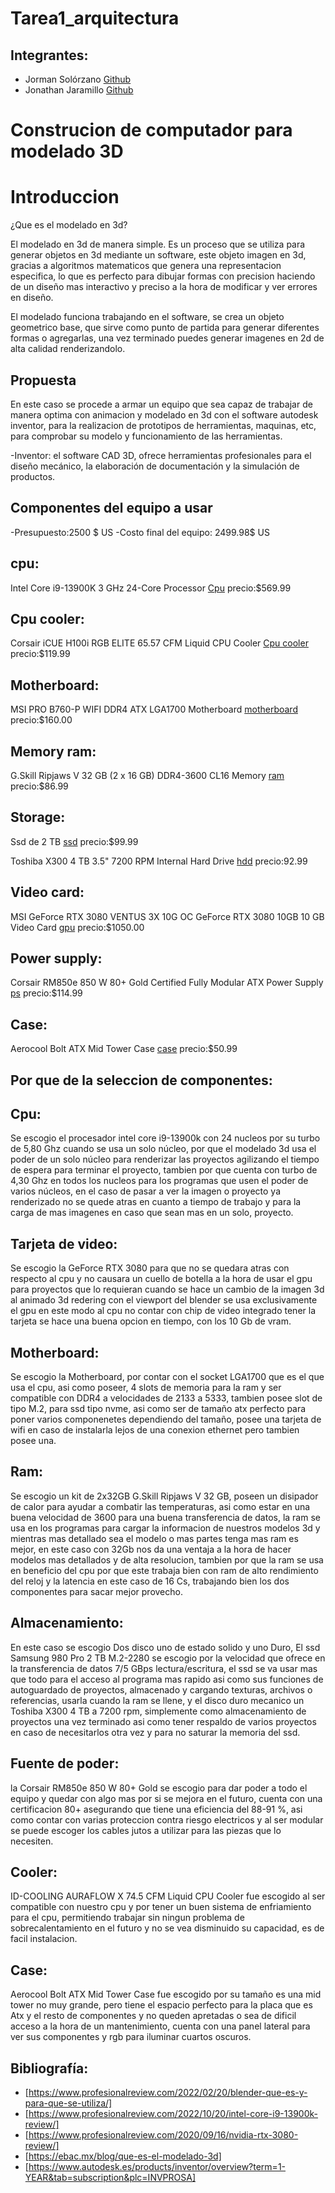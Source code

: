# Tarea1_arquitectura

## Integrantes:

 - Jorman Solórzano [Github](https://github.com/Jasl00)
 - Jonathan Jaramillo [Github](https://github.com/jonathan-092)
 
 # Construcion de computador para modelado 3D
 
 # Introduccion 
 
 ¿Que es el modelado en 3d?
 
 El modelado en 3d de manera simple. Es un proceso que se utiliza para generar objetos en 3d mediante un software, este objeto imagen en 3d, gracias a algoritmos matematicos que genera una representacion especifica, lo que es perfecto para dibujar formas con precision haciendo de un diseño mas interactivo y preciso a la hora de modificar y ver errores en diseño.

 El modelado funciona trabajando en el software, se crea un objeto geometrico base, que sirve como punto de partida para generar diferentes formas o agregarlas, una vez terminado puedes generar imagenes en 2d de alta calidad renderizandolo. 
 
 ## Propuesta 
 
 En este caso se procede a armar un equipo que sea capaz de trabajar de manera optima con animacion y modelado en 3d con el software autodesk inventor, para la realizacion de prototipos de herramientas, maquinas, etc, para comprobar su modelo y funcionamiento de las herramientas.
 
 -Inventor:
   el software CAD 3D, ofrece herramientas profesionales para el diseño mecánico, la elaboración de documentación y la simulación de productos.  

 
 ## Componentes del equipo a usar
 
 -Presupuesto:2500 $ US
 -Costo final del equipo: 2499.98$ US
 
 ## cpu:
 
 Intel Core i9-13900K 3 GHz 24-Core Processor [Cpu](https://www.amazon.com/dp/B0BCF54SR1?tag=pcpapi-20&linkCode=ogi&th=1&psc=1)
 precio:$569.99
 
 ## Cpu cooler:
  Corsair iCUE H100i RGB ELITE 65.57 CFM Liquid CPU Cooler [Cpu cooler](https://pcpartpicker.com/mr/newegg/scstt6)
  precio:$119.99
  
 ##  Motherboard:
  MSI PRO B760-P WIFI DDR4 ATX LGA1700 Motherboard [motherboard](https://www.amazon.com/dp/B0BRQSWSFQ?tag=pcpapi-20&linkCode=ogi&th=1&psc=1)
  precio:$160.00
  
 ##  Memory ram:
  G.Skill Ripjaws V 32 GB (2 x 16 GB) DDR4-3600 CL16 Memory [ram](https://www.amazon.com/dp/B07Z45XB3G?tag=pcpapi-20&linkCode=ogi&th=1&psc=1)
  precio:$86.99
    
 ##  Storage:
  Ssd de 2 TB [ssd](https://www.amazon.com/dp/B08GLX7TNT?tag=pcpapi-20&linkCode=ogi&th=1&psc=1)
   precio:$99.99
    
   Toshiba X300 4 TB 3.5" 7200 RPM Internal Hard Drive [hdd](https://www.amazon.com/dp/B099P9ZXVG?tag=pcpapi-20&linkCode=ogi&th=1&psc=1)
   precio:92.99
    
 ##  Video card:
   MSI GeForce RTX 3080 VENTUS 3X 10G OC GeForce RTX 3080 10GB 10 GB Video Card [gpu](https://www.amazon.com/dp/B08HR5SXPS?tag=pcpapi-20&linkCode=ogi&th=1&psc=1)
   precio:$1050.00
  
 ##  Power supply:
   Corsair RM850e 850 W 80+ Gold Certified Fully Modular ATX Power Supply [ps](https://www.newegg.com/corsair-rme-series-rm850e-850-w/p/N82E16817139301?Item=N82E16817139301&nm_mc=AFC-RAN-COM&cm_mmc=afc-ran-com-_-PCPartPicker&utm_medium=affiliate&utm_campaign=afc-ran-com-_-PCPartPicker&utm_source=afc-PCPartPicker&AFFID=2558510&AFFNAME=PCPartPicker&ACRID=1&ASID=https%3a%2f%2fpcpartpicker.com%2f&ranMID=44583&ranEAID=2558510&ranSiteID=8BacdVP0GFs-rPlq4mQiUjzxxEmTSE4SwQ)
   precio:$114.99
  
 ##  Case:
 Aerocool Bolt ATX Mid Tower Case [case](https://www.amazon.com/dp/B07SW2285W?tag=pcpapi-20&linkCode=ogi&th=1&psc=1)
 precio:$50.99
    
 ## Por que de la seleccion de componentes:
 
 ## Cpu: 
Se escogio el procesador  intel core i9-13900k con 24 nucleos por su turbo de 5,80 Ghz cuando se usa un solo núcleo, por que el  modelado 3d usa el poder de un solo núcleo para renderizar las proyectos agilizando el tiempo de espera para terminar el proyecto, tambien por que cuenta con turbo de 4,30 Ghz en todos los nucleos para los programas que usen el poder de varios núcleos, en el caso de pasar a ver la imagen o proyecto ya renderizado no se quede atras en cuanto a tiempo de trabajo y para la carga de mas imagenes en caso que sean mas en un solo, proyecto.
 
 ## Tarjeta de video:
 
Se escogio la GeForce RTX 3080  para que no se quedara atras con respecto al cpu y no causara un cuello de botella a la hora de usar el gpu para proyectos que lo requieran cuando se hace un cambio de la imagen 3d al animado 3d redering con el viewport del blender se usa exclusivamente el gpu en este modo al cpu no contar con chip de video integrado tener la tarjeta se hace una buena opcion en tiempo, con los 10 Gb de vram.
 
 ## Motherboard:
 
Se escogio la Motherboard, por contar con el socket LGA1700 que es el que usa el cpu, asi como poseer, 4 slots de memoria para la ram y ser compatible con DDR4 a velocidades de 2133 a 5333, tambien posee slot de tipo M.2, para ssd tipo nvme, asi como ser de tamaño atx perfecto para poner varios componenetes dependiendo del tamaño, posee una tarjeta de wifi en caso de instalarla lejos de una conexion ethernet pero tambien posee una.
 
 ## Ram:

Se escogio  un kit de 2x32GB G.Skill Ripjaws V 32 GB, poseen un disipador de calor para ayudar a combatir las temperaturas, asi como estar en una buena velocidad de 3600 para una buena transferencia de datos, la ram se usa en los programas para cargar la informacion de nuestros modelos 3d y mientras mas detallado sea el modelo o mas partes tenga mas ram es mejor, en este caso con 32Gb nos da una ventaja a la hora de hacer modelos mas detallados y de alta resolucion, tambien por que la ram se usa en beneficio del cpu por que este trabaja bien con ram de alto rendimiento del reloj y la latencia en este caso de 16 Cs, trabajando bien los dos componentes para sacar mejor provecho.
 
 ## Almacenamiento:
 
En este caso se escogio Dos disco uno de estado solido y uno Duro, El ssd Samsung 980 Pro 2 TB M.2-2280 se escogio por la velocidad que ofrece en la transferencia de datos 7/5 GBps lectura/escritura, el ssd se va usar mas que todo para el acceso al programa mas rapido asi como sus funciones de autoguardado de proyectos, almacenado y cargando texturas, archivos o referencias, usarla cuando la ram se llene, y el disco duro mecanico un Toshiba X300 4 TB a 7200 rpm, simplemente como almacenamiento de proyectos una vez terminado asi como tener respaldo de varios proyectos en caso de necesitarlos otra vez y para no saturar la memoria del ssd.
 
 ## Fuente de poder:
 
la Corsair RM850e 850 W 80+ Gold se escogio para dar poder a todo el equipo y quedar con algo mas por si se mejora en el futuro, cuenta con una certificacion 80+ asegurando que tiene una eficiencia del 88-91 %, asi como contar con varias proteccion contra riesgo electricos y al ser modular se puede escoger los cables jutos a utilizar para las piezas que lo necesiten. 
 
 ## Cooler:
 
ID-COOLING AURAFLOW X 74.5 CFM Liquid CPU Cooler fue escogido al ser compatible con nuestro cpu y por tener un buen sistema de enfriamiento para el cpu, permitiendo trabajar sin ningun problema de sobrecalentamiento en el futuro y no se vea disminuido su capacidad, es de facil instalacion. 
 
 ## Case:
 
Aerocool Bolt ATX Mid Tower Case fue escogido por su tamaño es una mid tower no muy grande, pero tiene el espacio perfecto para la placa que es Atx y el resto de componentes y no queden apretadas o sea de dificil acceso a la hora de un mantenimiento, cuenta con una panel lateral para ver sus componentes y rgb para iluminar cuartos oscuros. 
 
 
 
 ## Bibliografía:
 - [https://www.profesionalreview.com/2022/02/20/blender-que-es-y-para-que-se-utiliza/]
 - [https://www.profesionalreview.com/2022/10/20/intel-core-i9-13900k-review/]
 - [https://www.profesionalreview.com/2020/09/16/nvidia-rtx-3080-review/]
 - [https://ebac.mx/blog/que-es-el-modelado-3d]
 - [https://www.autodesk.es/products/inventor/overview?term=1-YEAR&tab=subscription&plc=INVPROSA]
 
 
    
    
